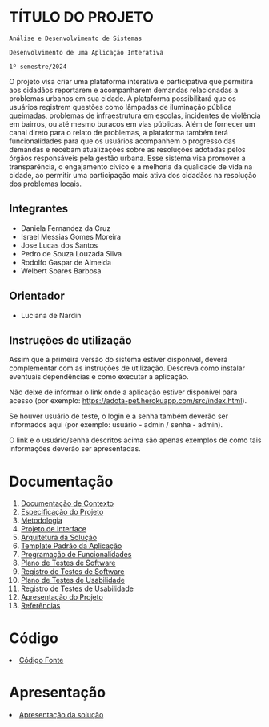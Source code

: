 # TÍTULO DO PROJETO

`Análise e Desenvolvimento de Sistemas`

`Desenvolvimento de uma Aplicação Interativa`

`1º semestre/2024`

O projeto visa criar uma plataforma interativa e participativa que permitirá aos cidadãos reportarem e acompanharem demandas relacionadas a problemas urbanos em sua cidade. A plataforma possibilitará que os usuários registrem questões como lâmpadas de iluminação pública queimadas, problemas de infraestrutura em escolas, incidentes de violência em bairros, ou até mesmo buracos em vias públicas. Além de fornecer um canal direto para o relato de problemas, a plataforma também terá funcionalidades para que os usuários acompanhem o progresso das demandas e recebam atualizações sobre as resoluções adotadas pelos órgãos responsáveis pela gestão urbana. Esse sistema visa promover a transparência, o engajamento cívico e a melhoria da qualidade de vida na cidade, ao permitir uma participação mais ativa dos cidadãos na resolução dos problemas locais.

## Integrantes

* Daniela Fernandez da Cruz
* Israel Messias Gomes Moreira
* Jose Lucas dos Santos
* Pedro de Souza Louzada Silva
* Rodolfo Gaspar de Almeida
* Welbert Soares Barbosa

## Orientador

* Luciana de Nardin

## Instruções de utilização

Assim que a primeira versão do sistema estiver disponível, deverá complementar com as instruções de utilização. Descreva como instalar eventuais dependências e como executar a aplicação.

Não deixe de informar o link onde a aplicação estiver disponível para acesso (por exemplo: https://adota-pet.herokuapp.com/src/index.html).

Se houver usuário de teste, o login e a senha também deverão ser informados aqui (por exemplo: usuário - admin / senha - admin).

O link e o usuário/senha descritos acima são apenas exemplos de como tais informações deverão ser apresentadas.

# Documentação

<ol>
<li><a href="docs/01-Documentação de Contexto.md"> Documentação de Contexto</a></li>
<li><a href="docs/02-Especificação do Projeto.md"> Especificação do Projeto</a></li>
<li><a href="docs/03-Metodologia.md"> Metodologia</a></li>
<li><a href="docs/04-Projeto de Interface.md"> Projeto de Interface</a></li>
<li><a href="docs/05-Arquitetura da Solução.md"> Arquitetura da Solução</a></li>
<li><a href="docs/06-Template Padrão da Aplicação.md"> Template Padrão da Aplicação</a></li>
<li><a href="docs/07-Programação de Funcionalidades.md"> Programação de Funcionalidades</a></li>
<li><a href="docs/08-Plano de Testes de Software.md"> Plano de Testes de Software</a></li>
<li><a href="docs/09-Registro de Testes de Software.md"> Registro de Testes de Software</a></li>
<li><a href="docs/10-Plano de Testes de Usabilidade.md"> Plano de Testes de Usabilidade</a></li>
<li><a href="docs/11-Registro de Testes de Usabilidade.md"> Registro de Testes de Usabilidade</a></li>
<li><a href="docs/12-Apresentação do Projeto.md"> Apresentação do Projeto</a></li>
<li><a href="docs/13-Referências.md"> Referências</a></li>
</ol>

# Código

<li><a href="src/README.md"> Código Fonte</a></li>

# Apresentação

<li><a href="presentation/README.md"> Apresentação da solução</a></li>

